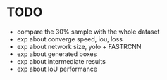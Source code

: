 # TODO

* compare the 30% sample with the whole dataset
* exp about converge speed, iou, loss
* exp about network size, yolo + FASTRCNN
* exp about generated boxes
* exp about intermediate results
* exp about IoU performance
